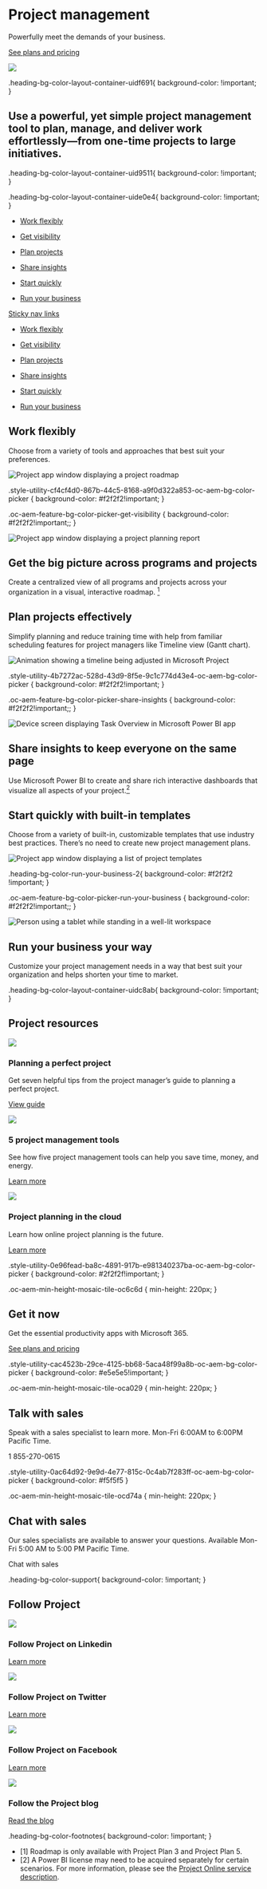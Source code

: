 # Project management

  

Powerfully meet the demands of your business.

[See plans and pricing](https://www.microsoft.com/en-us/microsoft-365/project/compare-microsoft-project-management-software?tab=1)

![](https://cdn-dynmedia-1.microsoft.com/is/image/microsoftcorp/Hero50_50_RE4q2eC?resMode=sharp2&op_usm=1.5,0.65,15,0&wid=1920&qlt=100&fmt=png-alpha&fit=constrain)

.heading-bg-color-layout-container-uidf691{ background-color: !important; }

## Use a powerful, yet simple project management tool to plan, manage, and deliver work effortlessly—from one-time projects to large initiatives.

.heading-bg-color-layout-container-uid9511{ background-color: !important; }

.heading-bg-color-layout-container-uide0e4{ background-color: !important; }

- [Work flexibly](https://www.microsoft.com/en-us/microsoft-365/project/project-management?rtc=1#work-flexibly)
    
- [Get visibility](https://www.microsoft.com/en-us/microsoft-365/project/project-management?rtc=1#get-visibility)
    
- [Plan projects](https://www.microsoft.com/en-us/microsoft-365/project/project-management?rtc=1#plan-projects)
    
- [Share insights](https://www.microsoft.com/en-us/microsoft-365/project/project-management?rtc=1#share-insights)
    
- [Start quickly](https://www.microsoft.com/en-us/microsoft-365/project/project-management?rtc=1#start-quickly)
    
- [Run your business](https://www.microsoft.com/en-us/microsoft-365/project/project-management?rtc=1#run-your-business)
    

[Sticky nav links](javascript:void(0))

- [Work flexibly](https://www.microsoft.com/en-us/microsoft-365/project/project-management?rtc=1#work-flexibly)
    
- [Get visibility](https://www.microsoft.com/en-us/microsoft-365/project/project-management?rtc=1#get-visibility)
    
- [Plan projects](https://www.microsoft.com/en-us/microsoft-365/project/project-management?rtc=1#plan-projects)
    
- [Share insights](https://www.microsoft.com/en-us/microsoft-365/project/project-management?rtc=1#share-insights)
    
- [Start quickly](https://www.microsoft.com/en-us/microsoft-365/project/project-management?rtc=1#start-quickly)
    
- [Run your business](https://www.microsoft.com/en-us/microsoft-365/project/project-management?rtc=1#run-your-business)
    

## Work flexibly

Choose from a variety of tools and approaches that best suit your preferences.

![Project app window displaying a project roadmap](https://cdn-dynmedia-1.microsoft.com/is/image/microsoftcorp/Blade004_Work-flexibly_830x675_x2?resMode=sharp2&op_usm=1.5,0.65,15,0&wid=1920&qlt=100&fmt=png-alpha&fit=constrain)

.style-utility-cf4cf4d0-867b-44c5-8168-a9f0d322a853-oc-aem-bg-color-picker { background-color: #f2f2f2!important; }

.oc-aem-feature-bg-color-picker-get-visibility { background-color: #f2f2f2!important;; }

![Project app window displaying a project planning report](https://cdn-dynmedia-1.microsoft.com/is/image/microsoftcorp/Storyblade02_3x_RE4puXg?resMode=sharp2&op_usm=1.5,0.65,15,0&wid=1920&hei=700&qlt=100&fmt=png-alpha&fit=constrain)

## Get the big picture across programs and projects

Create a centralized view of all programs and projects across your organization in a visual, interactive roadmap. [<sup>1</sup>](https://www.microsoft.com/en-us/microsoft-365/project/project-management?rtc=1#footnotes)

## Plan projects effectively

Simplify planning and reduce training time with help from familiar scheduling features for project managers like Timeline view (Gantt chart).

![Animation showing a timeline being adjusted in Microsoft Project](https://cdn-dynmedia-1.microsoft.com/is/image/microsoftcorp/Blade006_Plan-project_830x675_x2?resMode=sharp2&op_usm=1.5,0.65,15,0&wid=1920&qlt=100&fmt=png-alpha&fit=constrain)

.style-utility-4b7272ac-528d-43d9-8f5e-9c1c774d43e4-oc-aem-bg-color-picker { background-color: #f2f2f2!important; }

.oc-aem-feature-bg-color-picker-share-insights { background-color: #f2f2f2!important;; }

![Device screen displaying Task Overview in Microsoft Power BI app](https://cdn-dynmedia-1.microsoft.com/is/image/microsoftcorp/Storyblade04_3x_RE4ppFx?resMode=sharp2&op_usm=1.5,0.65,15,0&wid=1920&hei=700&qlt=100&fmt=png-alpha&fit=constrain)

## Share insights to keep everyone on the same page

Use Microsoft Power BI to create and share rich interactive dashboards that visualize all aspects of your project.[<sup>2</sup>](https://www.microsoft.com/en-us/microsoft-365/project/project-management?rtc=1#footnotes)

## Start quickly with built-in templates

Choose from a variety of built-in, customizable templates that use industry best practices. There’s no need to create new project management plans.

![Project app window displaying a list of project templates](https://cdn-dynmedia-1.microsoft.com/is/image/microsoftcorp/Storyblade05_3x_RE3dbn3?resMode=sharp2&op_usm=1.5,0.65,15,0&wid=1920&qlt=100&fmt=png-alpha&fit=constrain)

.heading-bg-color-run-your-business-2{ background-color: #f2f2f2 !important; }

.oc-aem-feature-bg-color-picker-run-your-business { background-color: #f2f2f2!important;; }

![Person using a tablet while standing in a well-lit workspace](https://cdn-dynmedia-1.microsoft.com/is/image/microsoftcorp/Image_RunYourBusiness_750x510_RE3VwVq?resMode=sharp2&op_usm=1.5,0.65,15,0&wid=1920&qlt=100&fmt=png-alpha&fit=constrain)

## Run your business your way

Customize your project management needs in a way that best suit your organization and helps shorten your time to market.

.heading-bg-color-layout-container-uidc8ab{ background-color: !important; }

## Project resources

![](https://cdn-dynmedia-1.microsoft.com/is/image/microsoftcorp/icon_01_RE2ZIGm?resMode=sharp2&op_usm=1.5,0.65,15,0&wid=40&hei=40&qlt=100&fit=constrain) 

### Planning a perfect project

Get seven helpful tips from the project manager’s guide to planning a perfect project.

[View guide](https://www.microsoft.com/en-us/microsoft-365/growth-center/resources/the-project-managers-guide-to-planning-a-perfect-project)

![](https://cdn-dynmedia-1.microsoft.com/is/image/microsoftcorp/icon_02_RE2ZIGt?resMode=sharp2&op_usm=1.5,0.65,15,0&wid=40&hei=40&qlt=100&fit=constrain) 

### 5 project management tools

See how five project management tools can help you save time, money, and energy.

[Learn more](https://www.microsoft.com/en-us/microsoft-365/growth-center/resources/5-project-management-tools-that-save-time-money-and-energy)

![](https://cdn-dynmedia-1.microsoft.com/is/image/microsoftcorp/icon_03_RE2ZLmg?resMode=sharp2&op_usm=1.5,0.65,15,0&wid=40&hei=40&qlt=100&fit=constrain) 

### Project planning in the cloud

Learn how online project planning is the future.

[Learn more](https://www.microsoft.com/en-us/microsoft-365/growth-center/resources/the-future-of-planning-online-project-planning-in-the-cloud)

.style-utility-0e96fead-ba8c-4891-917b-e981340237ba-oc-aem-bg-color-picker { background-color: #2f2f2f!important; }

.oc-aem-min-height-mosaic-tile-oc6c6d { min-height: 220px; }

## Get it now

Get the essential productivity apps with Microsoft 365.

[See plans and pricing](https://www.microsoft.com/en-us/microsoft-365/compare-all-microsoft-365-products?tab=2)

.style-utility-cac4523b-29ce-4125-bb68-5aca48f99a8b-oc-aem-bg-color-picker { background-color: #e5e5e5!important; }

.oc-aem-min-height-mosaic-tile-oca029 { min-height: 220px; }

## Talk with sales

Speak with a sales specialist to learn more. Mon-Fri 6:00AM to 6:00PM Pacific Time.

1 855-270-0615

.style-utility-0ac64d92-9e9d-4e77-815c-0c4ab7f283ff-oc-aem-bg-color-picker { background-color: #f5f5f5 }

.oc-aem-min-height-mosaic-tile-ocd74a { min-height: 220px; }

## Chat with sales

Our sales specialists are available to answer your questions. Available Mon-Fri 5:00 AM to 5:00 PM Pacific Time.

Chat with sales

.heading-bg-color-support{ background-color: !important; }

## Follow Project

![](https://cdn-dynmedia-1.microsoft.com/is/image/microsoftcorp/Icon_LinkedIn_80x80_RE2jcQA?resMode=sharp2&op_usm=1.5,0.65,15,0&wid=40&hei=40&qlt=100&fmt=png-alpha&fit=constrain) 

### Follow Project on Linkedin

[Learn more](https://go.microsoft.com/fwlink/p/?LinkID=510131&clcid=0x409&culture=en-us&country=us)

![](https://cdn-dynmedia-1.microsoft.com/is/image/microsoftcorp/Icon_Twitter_80x80_RE2jkEe?resMode=sharp2&op_usm=1.5,0.65,15,0&wid=40&hei=40&qlt=100&fmt=png-alpha&fit=constrain) 

### Follow Project on Twitter

[Learn more](https://go.microsoft.com/fwlink/p/?LinkID=510129&clcid=0x409&culture=en-us&country=us)

![](https://cdn-dynmedia-1.microsoft.com/is/image/microsoftcorp/Icon_Facebook_80x80_RE2ji2U?resMode=sharp2&op_usm=1.5,0.65,15,0&wid=40&hei=40&qlt=100&fit=constrain) 

### Follow Project on Facebook

[Learn more](https://go.microsoft.com/fwlink/p/?LinkID=510130&clcid=0x409&culture=en-us&country=us)

![](https://cdn-dynmedia-1.microsoft.com/is/image/microsoftcorp/Icon_ProjectBlog_40x40_RE2j7No?resMode=sharp2&op_usm=1.5,0.65,15,0&wid=40&hei=40&qlt=100&fit=constrain) 

### Follow the Project blog

[Read the blog](https://go.microsoft.com/fwlink/p/?LinkID=510128&clcid=0x409&culture=en-us&country=us)

.heading-bg-color-footnotes{ background-color: !important; }

- \[1\] Roadmap is only available with Project Plan 3 and Project Plan 5.
- \[2\] A Power BI license may need to be acquired separately for certain scenarios. For more information, please see the [Project Online service description](https://go.microsoft.com/fwlink/p/?linkid=2108421).